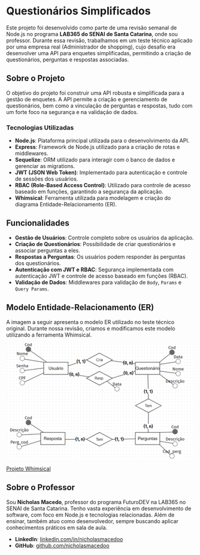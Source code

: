 # Questionários Simplificados

Este projeto foi desenvolvido como parte de uma revisão semanal de Node.js no programa **LAB365 do SENAI de Santa Catarina**, onde sou professor. Durante essa revisão, trabalhamos em um teste técnico aplicado por uma empresa real (Administrador de shopping), cujo desafio era desenvolver uma API para enquetes simplificadas, permitindo a criação de questionários, perguntas e respostas associadas.

## Sobre o Projeto

O objetivo do projeto foi construir uma API robusta e simplificada para a gestão de enquetes. A API permite a criação e gerenciamento de questionários, bem como a vinculação de perguntas e respostas, tudo com um forte foco na segurança e na validação de dados.

### Tecnologias Utilizadas

- **Node.js**: Plataforma principal utilizada para o desenvolvimento da API.
- **Express**: Framework de Node.js utilizado para a criação de rotas e middlewares.
- **Sequelize**: ORM utilizado para interagir com o banco de dados e gerenciar as migrations.
- **JWT (JSON Web Token)**: Implementado para autenticação e controle de sessões dos usuários.
- **RBAC (Role-Based Access Control)**: Utilizado para controle de acesso baseado em funções, garantindo a segurança da aplicação.
- **Whimsical**: Ferramenta utilizada para modelagem e criação do diagrama Entidade-Relacionamento (ER).

## Funcionalidades

- **Gestão de Usuários**: Controle completo sobre os usuários da aplicação.
- **Criação de Questionários**: Possibilidade de criar questionários e associar perguntas a eles.
- **Respostas a Perguntas**: Os usuários podem responder às perguntas dos questionários.
- **Autenticação com JWT e RBAC**: Segurança implementada com autenticação JWT e controle de acesso baseado em funções (RBAC).
- **Validação de Dados**: Middlewares para validação de `Body`, `Params` e `Query Params`.

## Modelo Entidade-Relacionamento (ER)

A imagem a seguir apresenta o modelo ER utilizado no teste técnico original. Durante nossa revisão, criamos e modificamos este modelo utilizando a ferramenta Whimsical.

![Modelo ER](/assets/image.png)

[Projeto Whimsical](https://whimsical.com/revisao-nodejs-lab365-MvcnufiFimQ2JCoctHL3mt)

## Sobre o Professor

Sou **Nicholas Macedo**, professor do programa FuturoDEV na LAB365 no SENAI de Santa Catarina. Tenho vasta experiência em desenvolvimento de software, com foco em Node.js e tecnologias relacionadas. Além de ensinar, também atuo como desenvolvedor, sempre buscando aplicar conhecimentos práticos em sala de aula.

- **LinkedIn**: [linkedin.com/in/nicholasmacedoo](https://linkedin.com/in/nicholasmacedoo)
- **GitHub**: [github.com/nicholasmacedoo](https://github.com/nicholasmacedoo)
